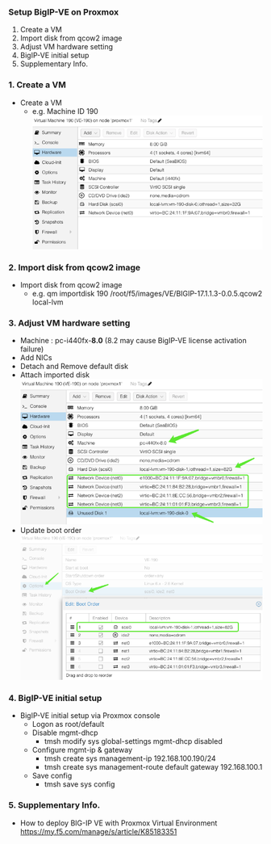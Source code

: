 ### Setup BigIP-VE on Proxmox
1. Create a VM
2. Import disk from qcow2 image
3. Adjust VM hardware setting
4. BigIP-VE initial setup
5. Supplementary Info.

### 1. Create a VM
+ Create a VM  
  + e.g. Machine ID 190
    ![alt text](image-26.png)

### 2. Import disk from qcow2 image
+ Import disk from qcow2 image
  + e.g. qm importdisk 190 /root/f5/images/VE/BIGIP-17.1.1.3-0.0.5.qcow2 local-lvm

### 3. Adjust VM hardware setting
+ Machine : pc-i440fx-**8.0** (8.2 may cause BigIP-VE license activation failure)
+ Add NICs
+ Detach and Remove default disk
+ Attach imported disk  
  ![alt text](image-27.png)
+ Update boot order  
  ![alt text](image-28.png)

### 4. BigIP-VE initial setup
+ BigIP-VE initial setup via Proxmox console
  + Logon as root/default
  + Disable mgmt-dhcp
    + tmsh modify sys global-settings mgmt-dhcp disabled
  + Configure mgmt-ip & gateway
    + tmsh create sys management-ip 192.168.100.190/24
    + tmsh create sys management-route default gateway 192.168.100.1
  + Save config
    + tmsh save sys config

### 5. Supplementary Info.
+ How to deploy BIG-IP VE with Proxmox Virtual Environment
  https://my.f5.com/manage/s/article/K85183351

